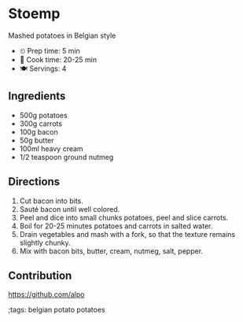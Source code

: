 # Stoemp

Mashed potatoes in Belgian style

- ⏲ Prep time: 5 min
- 🍳 Cook time: 20-25 min
- 🍽 Servings: 4

## Ingredients

- 500g potatoes
- 300g carrots
- 100g bacon
- 50g butter
- 100ml heavy cream
- 1/2 teaspoon ground nutmeg

## Directions

1. Cut bacon into bits.
2. Sauté bacon until well colored.
3. Peel and dice into small chunks potatoes, peel and slice carrots.
4. Boil for 20-25 minutes potatoes and carrots in salted water.
5. Drain vegetables and mash with a fork, so that the texture remains slightly chunky.
6. Mix with bacon bits, butter, cream, nutmeg, salt, pepper.

## Contribution

https://github.com/alpo

;tags: belgian potato potatoes
